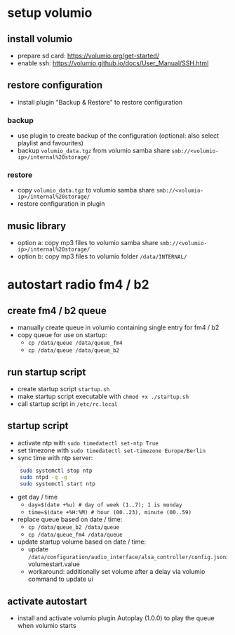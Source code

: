 # setup volumio

## install volumio

- prepare sd card: https://volumio.org/get-started/
- enable ssh: https://volumio.github.io/docs/User_Manual/SSH.html

## restore configuration

- install plugin "Backup & Restore" to restore configuration

### backup

- use plugin to create backup of the configuration (optional: also select playlist and favourites)
- backup `volumio_data.tgz` from volumio samba share `smb://<volumio-ip>/internal%20storage/`

### restore

- copy `volumio_data.tgz` to volumio samba share `smb://<volumio-ip>/internal%20storage/`
- restore configuration in plugin

## music library

- option a: copy mp3 files to volumio samba share `smb://<volumio-ip>/internal%20storage/`
- option b: copy mp3 files to volumio folder `/data/INTERNAL/`

# autostart radio fm4 / b2

## create fm4 / b2 queue

- manually create queue in volumio containing single entry for fm4 / b2
- copy queue for use on startup:
    - `cp /data/queue /data/queue_fm4`
    - `cp /data/queue /data/queue_b2`

## run startup script

- create startup script `startup.sh`
- make startup script executable with `chmod +x ./startup.sh`
- call startup script in `/etc/rc.local`

## startup script

- activate ntp with `sudo timedatectl set-ntp True`
- set timezone with `sudo timedatectl set-timezone Europe/Berlin`
- sync time with ntp server:
```bash
    sudo systemctl stop ntp
    sudo ntpd -q -g
    sudo systemctl start ntp
```
- get day / time
  - `day=$(date +%u) # day of week (1..7); 1 is monday`
  - `time=$(date +%H:%M) # hour (00..23), minute (00..59)`
- replace queue based on date / time:
  - `cp /data/queue_b2 /data/queue`
  - `cp /data/queue_fm4 /data/queue`
- update startup volume based on date / time:
  - update `/data/configuration/audio_interface/alsa_controller/config.json`: volumestart.value
  - workaround: additionally set volume after a delay via volumio command to update ui

## activate autostart

- install and activate volumio plugin Autoplay (1.0.0) to play the queue when volumio starts
